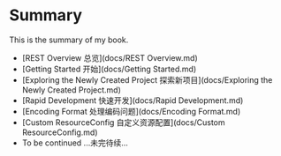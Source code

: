 # Summary

This is the summary of my book.

* [REST Overview 总览](docs/REST Overview.md)
* [Getting Started 开始](docs/Getting Started.md)
* [Exploring the Newly Created Project 探索新项目](docs/Exploring the Newly Created Project.md)
* [Rapid Development 快速开发](docs/Rapid Development.md)
* [Encoding Format 处理编码问题](docs/Encoding Format.md)
* [Custom ResourceConfig 自定义资源配置](docs/Custom ResourceConfig.md)
* To be continued ...未完待续...